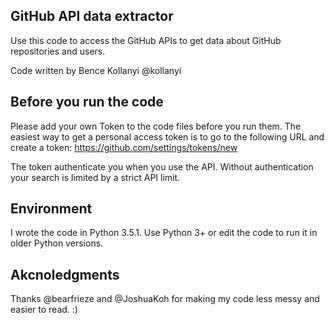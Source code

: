## GitHub API data extractor 
Use this code to access the GitHub APIs to get data about GitHub repositories and users.

Code written by Bence Kollanyi @kollanyi 

## Before you run the code
Please add your own Token to the code files before you run them. The easiest way to get a personal access token is to go to the following URL and create a token: 
https://github.com/settings/tokens/new 

The token authenticate you when you use the API. Without authentication your search is limited by a strict API limit. 

## Environment 
I wrote the code in Python 3.5.1. Use Python 3+ or edit the code to run it in older Python versions. 

## Akcnoledgments 
Thanks @bearfrieze and @JoshuaKoh for making my code less messy and easier to read. :)

